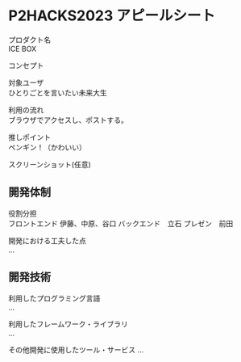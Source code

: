 # P2HACKS2023 アピールシート 

プロダクト名  
ICE BOX

コンセプト  


対象ユーザ  
ひとりごとを言いたい未来大生

利用の流れ  
ブラウザでアクセスし、ポストする。

推しポイント  
ペンギン！（かわいい）

スクリーンショット(任意)  

## 開発体制  

役割分担  
フロントエンド 伊藤、中原、谷口
バックエンド　立石
プレゼン　前田

開発における工夫した点  
...  

## 開発技術 

利用したプログラミング言語  
...  

利用したフレームワーク・ライブラリ  
...  

その他開発に使用したツール・サービス
...  
